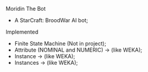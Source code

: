 Moridin The Bot
* A StarCraft: BroodWar AI bot;


Implemented
* Finite State Machine (Not in project);
* Attribute (NOMINAL and NUMERIC) -> (like WEKA);
* Instance -> (like WEKA);
* Instances -> (like WEKA);
